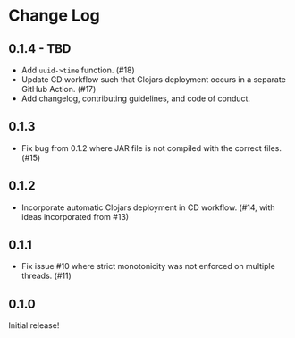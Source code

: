 # Change Log

## 0.1.4 - TBD

- Add `uuid->time` function. (#18)
- Update CD workflow such that Clojars deployment occurs in a separate GitHub Action. (#17)
- Add changelog, contributing guidelines, and code of conduct.

## 0.1.3

- Fix bug from 0.1.2 where JAR file is not compiled with the correct files. (#15)

## 0.1.2

- Incorporate automatic Clojars deployment in CD workflow. (#14, with ideas incorporated from #13)

## 0.1.1

- Fix issue #10 where strict monotonicity was not enforced on multiple threads. (#11)

## 0.1.0

Initial release!
